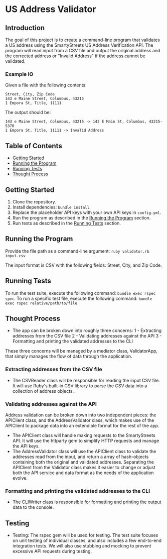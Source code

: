 # US Address Validator

## Introduction
The goal of this project is to create a command-line program that validates a US address using the SmartyStreets US Address Verification API. The program will read input from a CSV file and output the original address and the corrected address or "Invalid Address" if the address cannot be validated.

### Example IO

Given a file with the following contents:

```
Street, City, Zip Code
143 e Maine Street, Columbus, 43215
1 Empora St, Title, 11111
```

The output should be:

```
143 e Maine Street, Columbus, 43215 -> 143 E Main St, Columbus, 43215-5370
1 Empora St, Title, 11111 -> Invalid Address
```

## Table of Contents
- [Getting Started](#getting-started)
- [Running the Program](#running-the-program)
- [Running Tests](#running-tests)
- [Thought Process](#thought-process)

## Getting Started
1. Clone the repository.
2. Install dependencies: `bundle install`.
3. Replace the placeholder API keys with your own API keys in `config.yml`.
4. Run the program as described in the [Running the Program](#running-the-program) section.
5. Run tests as described in the [Running Tests](#running-tests) section.

## Running the Program
Provide the file path as a command-line argument: `ruby validator.rb input.csv`

The input format is CSV with the following fields: Street, City, and Zip Code.

## Running Tests
To run the test suite, execute the following command: `bundle exec rspec spec`.
To run a specific test file, execute the following command: `bundle exec rspec relative/path/to/file`

## Thought Process
- The app can be broken down into roughly three concerns:
  1 - Extracting addresses from the CSV file
  2 - Validating addresses against the API
  3 - Formatting and printing the validated addresses to the CLI

These three concerns will be managed by a mediator class, ValidatorApp, that simply manages the flow of data through the application.

### Extracting addresses from the CSV file
- The CSVReader class will be responsible for reading the input CSV file. It will use Ruby's built-in CSV library to parse the CSV data into a collection of address objects.
### Validating addresses against the API
Address validation can be broken down into two independent pieces: the APIClient class, and the AddressValidator class, which makes use of the APIClient to package data into an extendible format for the rest of the app. 
- The APIClient class will handle making requests to the SmartyStreets API. It will use the httparty gem to simplify HTTP requests and manage the API keys.
- The AddressValidator class will use the APIClient class to validate the addresses read from the input, and return a array of hash-objects containing both the original and validated addresses. Separating the APIClient from the Validator class makes it easier to change or adjust both the API service and data format as the needs of the application evolve.
### Formatting and printing the validated addresses to the CLI
- The CLIWriter class is responsible for formatting and printing the output data to the console.

## Testing
- Testing: The rspec gem will be used for testing. The test suite focuses on unit testing of individual classes, and also includes a few end-to-end integration tests. We will also use stubbing and mocking to prevent excessive API requests during testing.
